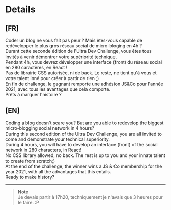 # Details

## [FR]

Coder un blog ne vous fait pas peur ? Mais êtes-vous capable de redévelopper le plus gros réseau social de micro-bloging en 4h ? <br />
Durant cette seconde édition de l'Ultra Dev Challenge, vous êtes tous invités à venir démontrer votre supériorité technique.<br />
Pendant 4h, vous devrez développer une interface (front) du réseau social en 280 caractères, en React !<br />
Pas de librairie CSS autorisée, ni de back. Le reste, ne tient qu'à vous et votre talent inné pour créer à partir de rien ;)<br />
En fin de challenge, le gagnant remporte une adhésion JS&Co pour l'année 2021, avec tous les avantages que cela comporte.<br />
Prêts à marquer l'histoire ?

## [EN]

Coding a blog doesn't scare you? But are you able to redevelop the biggest micro-blogging social network in 4 hours? <br />
During this second edition of the Ultra Dev Challenge, you are all invited to come and demonstrate your technical superiority. <br />
During 4 hours, you will have to develop an interface (front) of the social network in 280 characters, in React! <br />
No CSS library allowed, no back. The rest is up to you and your innate talent to create from scratch;) <br />
At the end of the challenge, the winner wins a JS & Co membership for the year 2021, with all the advantages that this entails. <br />
Ready to make history?

---

> <b>Note</b><br/>
> Je devais partir à 17h20, techniquement je n'avais que 3 heures pour le faire. :P
